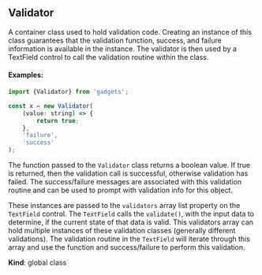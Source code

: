 <a name="Validator"></a>

## Validator
A container class used to hold validation code.  Creating an instance
of this class guarantees that the validation function, success, and failure
information is available in the instance.  The validator is then used
by a TextField control to call the validation routine within the class.

#### Examples:

```javascript
import {Validator} from 'gadgets';

const x = new Validator(
    (value: string) => {
        return true;
    },
    'failure',
    'success'
);
```

The function passed to the `Validator` class returns a boolean value.
If true is returned, then the validation call is successful, otherwise
validation has failed.  The success/failure messages are associated
with this validation routine and can be used to prompt with validation
info for this object.

These instances are passed to the `validators` array list property on the
`TextField` control.  The `TextField` calls the `validate()`, with
the input data to determine, if the current state of that data is
valid.  This validators array can hold multiple instances of these
validation classes (generally different validations).  The validation
routine in the `TextField` will iterate through this array and use
the function and success/failure to perform this validation.

**Kind**: global class  
